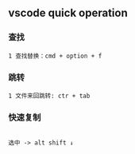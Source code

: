 ## vscode quick operation

### 查找

```
1 查找替换：cmd + option + f

```

### 跳转

```
1 文件来回跳转: ctr + tab

```

### 快速复制

```

选中 -> alt shift ↓

```
